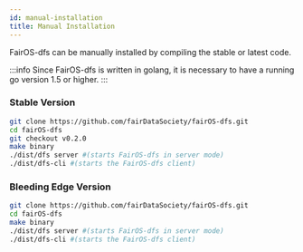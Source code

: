 ```yaml
---
id: manual-installation
title: Manual Installation
---
```


FairOS-dfs can be manually installed by compiling the stable or latest code.

:::info
Since FairOS-dfs is written in golang, it is necessary to have a running go version 1.5 or higher.
:::


### Stable Version

```sh
git clone https://github.com/fairDataSociety/fairOS-dfs.git
cd fairOS-dfs
git checkout v0.2.0
make binary
./dist/dfs server #(starts FairOS-dfs in server mode)
./dist/dfs-cli #(starts the FairOS-dfs client)
```


### Bleeding Edge Version
```sh
git clone https://github.com/fairDataSociety/fairOS-dfs.git
cd fairOS-dfs
make binary
./dist/dfs server #(starts FairOS-dfs in server mode)
./dist/dfs-cli #(starts the FairOS-dfs client)
```

